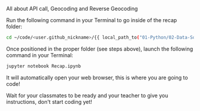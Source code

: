 All about API call, Geocoding and Reverse Geocoding

Run the following command in your Terminal to go inside of the recap folder:

```bash
cd ~/code/<user.github_nickname>/{{ local_path_to("01-Python/02-Data-Sourcing/Recap") }}
````

Once positioned in the proper folder (see steps above), launch the following command in your Terminal:

```bash
jupyter notebook Recap.ipynb
```

It will automatically open your web browser, this is where you are going to code!

Wait for your classmates to be ready and your teacher to give you instructions, don't start coding yet!
